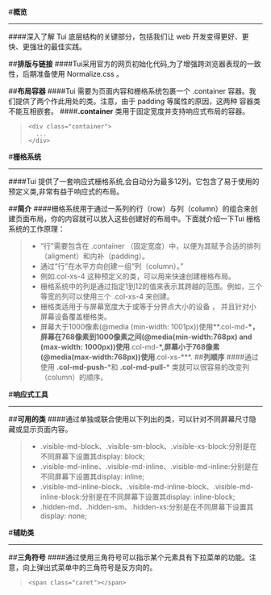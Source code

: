 #**概览**
***
####深入了解 Tui 底层结构的关键部分，包括我们让 web 开发变得更好、更快、更强壮的最佳实践。

##**排版与链接**
####Tui采用官方的网页初始化代码,为了增强跨浏览器表现的一致性，后期准备使用 Normalize.css 。

##**布局容器**
####Tui 需要为页面内容和栅格系统包裹一个 .container 容器。我们提供了两个作此用处的类。注意，由于 padding 等属性的原因，这两种 容器类不能互相嵌套。
####**.container** 类用于固定宽度并支持响应式布局的容器。
>     <div class="container">
>  		...
>     </div>

#**栅格系统**
***
####Tui 提供了一套响应式栅格系统,会自动分为最多12列。它包含了易于使用的预定义类,非常有益于响应式的布局。

##**简介**
####栅格系统用于通过一系列的行（row）与列（column）的组合来创建页面布局，你的内容就可以放入这些创建好的布局中。下面就介绍一下Tui 栅格系统的工作原理：
>* “行”需要包含在 .container （固定宽度）中，以便为其赋予合适的排列（aligment）和内补（padding）。
>* 通过“行”在水平方向创建一组“列（column）。”
>* 例如.col-xs-4 这种预定义的类，可以用来快速创建栅格布局。
>* 栅格系统中的列是通过指定1到12的值来表示其跨越的范围。例如，三个等宽的列可以使用三个 .col-xs-4 来创建。
>* 栅格类适用于与屏幕宽度大于或等于分界点大小的设备 ， 并且针对小屏幕设备覆盖栅格类。
>* 屏幕大于1000像素(@media (min-width: 1001px))使用**.col-md-**\*，屏幕在768像素到1000像素之间(@media(min-width:768px) and (max-width: 1000px))使用**\.col-md-**\*,屏幕小于768像素(@media(max-width:768px))使用**\.col-xs-**\*.
##**列顺序**
####通过使用 **.col-md-push-**\*和 **.col-md-pull-**\* 类就可以很容易的改变列（column）的顺序。

#**响应式工具**
***
##**可用的类**
####通过单独或联合使用以下列出的类，可以针对不同屏幕尺寸隐藏或显示页面内容。
>* .visible-md-block、.visible-sm-block、.visible-xs-block:分别是在不同屏幕下设置其display: block;
>* .visible-md-inline、.visible-md-inline、.visible-md-inline:分别是在不同屏幕下设置其display: inline;
>* .visible-md-inline-block、.visible-md-inline-block、.visible-md-inline-block:分别是在不同屏幕下设置其display: inline-block;
>* .hidden-md、.hidden-sm、.hidden-xs:分别是在不同屏幕下设置其display: none;

#**辅助类**
***
##**三角符号**
####通过使用三角符号可以指示某个元素具有下拉菜单的功能。注意，向上弹出式菜单中的三角符号是反方向的。
>     <span class="caret"></span>


